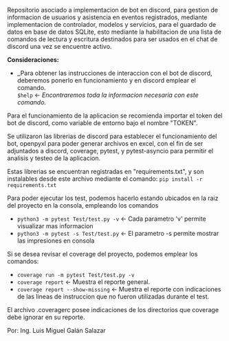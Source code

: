Repositorio asociado a implementacion de bot en discord, para gestion de informacion de usuarios y asistencia en eventos registrados, mediante implementacion de controlador, modelos y servicios, para el guardado de datos en base de datos SQLite, esto mediante la habilitacion de una lista de comandos
de lectura y escritura destinados para ser usados en el chat de discord una vez se encuentre activo.

**Consideraciones:**

- _Para obtener las instrucciones de interaccion con el bot de discord, deberemos ponerlo en funcionamiento y en discord emplear el comando.<br />`$help` <- _Encontraremos toda la informacion necesaria con este comando._

Para el funcionamiento de la aplicacion se recomienda importar el token del bot de discord, como variable de entorno bajo el nombre "TOKEN".

Se utilizaron las librerias de discord para establecer el funcionamiento del bot, openpyxl para poder generar archivos en excel, con el fin de ser adjuntados a discord, coverage, pytest, y pytest-asyncio para permitir el analisis y testeo de la aplicacion.

Estas librerias se encuentran registradas en "requirements.txt", y son instalables desde este archivo mediante el comando:
`pip install -r requirements.txt`

Para poder ejecutar los test, podemos hacerlo estando ubicados en la raiz del proyecto en la consola, empleando los comandos
- `python3 -m pytest Test/test.py -v` <- Cada parametro 'v' permite visualizar mas informacion
- `python3 -m pytest -s Test/test.py` <- El parametro -s permite mostrar las impresiones en consola

Si se desea revisar el coverage del proyecto, podemos emplear los comandos:
- `coverage run -m pytest Test/test.py -v` 
- `coverage report` <- Muestra el reporte general.
- `coverage report --show-missing` <- Muestra el reporte con indicaciones de las lineas de instruccion que no fueron utilizadas durante el test.

El archivo .coveragerc posee indicaciones de los directorios que coverage debe ignorar en su reporte.

Por: 
Ing. Luis Miguel Galán Salazar